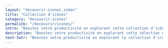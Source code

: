 ```yaml
---
layout: "decouvrir-icones_index"
title: "Collection d'icônes"
category: "decouvrir-icones"
permalink: "/decouvrir/icones/"
intro: "Boostez votre productivité en explorant cette collection d'icônes pour UI designers & développeurs. Sélection effectuée en fonction de la qualité du design, de la diversité des thématiques et de l'abondance des formats d'icônes à télécharger &ndash; .AI, .SKETCH, .EPS, .PDF, .PNG & .SVG. N'hésitez pas à partager vos découvertes et vos créations."
description: "Boostez votre productivité en explorant cette sélection d'icônes au format .AI, .SKETCH, .EPS, .PDF, .PNG & .SVG"
text-twtr: "Boostez votre productivité en explorant la collection d'icônes du MagDuWebdesign"
---
```

